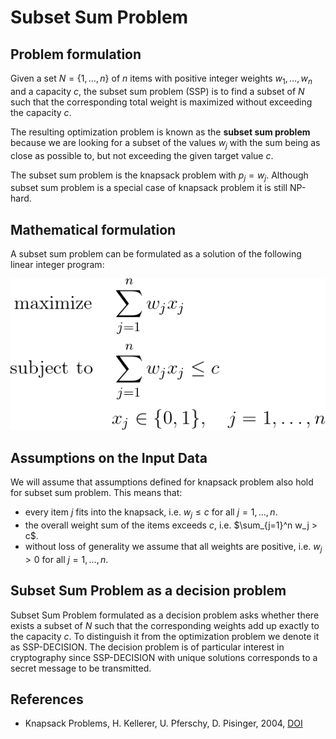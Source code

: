 # Subset Sum Problem


## Problem formulation



Given a set $N = \lbrace 1,\ldots, n \rbrace$ of $n$ items with positive integer weights $w_1,\ldots, w_n$ and
a capacity $c$, the subset sum problem (SSP) is to find a subset of $N$ such that the
corresponding total weight is maximized without exceeding the capacity $c$.

The resulting optimization problem is known as the **subset sum problem** because
we are looking for a subset of the values $w_j$ with the sum being as close as possible
to, but not exceeding the given target value $c$.

The subset sum problem is the knapsack problem with $p_j = w_j$. 
Although subset sum problem is a special case of knapsack problem it is still NP-hard.


## Mathematical formulation

A subset sum problem can be formulated as a solution of the following linear integer program:

![Mathematical formulation](./problem.png)


## Assumptions on the Input Data

We will assume that assumptions defined for knapsack problem also hold for subset sum problem. 
This means that:
+ every item $j$ fits into the knapsack, i.e. $w_j \leq c$ for all $j = 1, \ldots, n$.
+ the overall weight sum of the items exceeds $c$, i.e. $\sum_{j=1}^n w_j > c$. 
+ without loss of generality we assume that all weights are positive, i.e. $w_j > 0$ for all $j = 1, \ldots, n$.


## Subset Sum Problem as a decision problem

Subset Sum Problem formulated as a decision problem asks whether there exists a subset of $N$
such that the corresponding weights add up exactly to the capacity $c$. To distinguish 
it from the optimization problem we denote it as SSP-DECISION. 
The decision problem is of particular interest in cryptography since
SSP-DECISION with unique solutions corresponds to a secret message to be transmitted.


## References
- Knapsack Problems, H. Kellerer, U. Pferschy, D. Pisinger, 2004, [DOI](https://doi.org/10.1007/978-3-540-24777-7)






